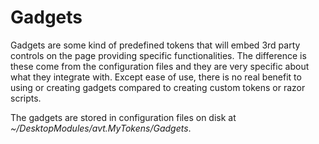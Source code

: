 # Gadgets

Gadgets are some kind of predefined tokens that will embed 3rd party controls on the page providing specific functionalities. The difference is these come from the configuration files and they are very specific about what they integrate with. Except ease of use, there is no real benefit to using or creating gadgets compared to creating custom tokens or razor scripts.

The gadgets are stored in configuration files on disk at *~/DesktopModules/avt.MyTokens/Gadgets*.